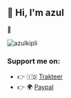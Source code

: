 
## 👋 Hi, I'm azul

🔭  

<p><img src="https://github-readme-stats.vercel.app/api?username=azulkipli&show_icons=true&theme=nightowl&locale=en" alt="azulkipli" /></p>

### Support me on:

- 👉 🇮🇩 [Trakteer](https://trakteer.id/azulkipli/tip?utm_source=github)
- 👉 🌍 [Paypal](https://www.paypal.me/azulkipli?utm_source=github)


<!--
**azulkipli/azulkipli** is a ✨ _special_ ✨ repository because its `README.md` (this file) appears on your GitHub profile.

Here are some ideas to get you started:

<p><a href="https://github.com/ryo-ma/github-profile-trophy"><img src="https://github-profile-trophy.vercel.app/?username=azulkipli&row=2&column=4&margin-w=15&margin-h=15&theme=dracula&no-bg=true&no-frame=true" alt="azulkipli" /></a></p>

-->
